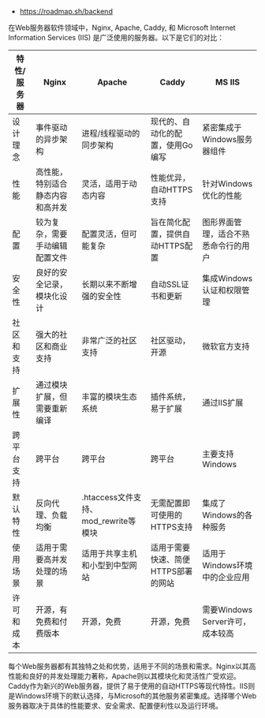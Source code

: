 



- https://roadmap.sh/backend

在Web服务器软件领域中，Nginx, Apache, Caddy, 和 Microsoft Internet Information Services (IIS) 是广泛使用的服务器。以下是它们的对比：

| 特性/服务器 | Nginx                            | Apache                               | Caddy                               | MS IIS                               |
| ----------- | -------------------------------- | ------------------------------------ | ----------------------------------- | ------------------------------------ |
| 设计理念    | 事件驱动的异步架构               | 进程/线程驱动的同步架构              | 现代的、自动化的配置，使用Go编写    | 紧密集成于Windows服务器组件          |
| 性能        | 高性能，特别适合静态内容和高并发 | 灵活，适用于动态内容                 | 性能优异，自动HTTPS支持             | 针对Windows优化的性能                |
| 配置        | 较为复杂，需要手动编辑配置文件   | 配置灵活，但可能复杂                 | 旨在简化配置，提供自动HTTPS配置     | 图形界面管理，适合不熟悉命令行的用户 |
| 安全性      | 良好的安全记录，模块化设计       | 长期以来不断增强的安全性             | 自动SSL证书和更新                   | 集成Windows认证和权限管理            |
| 社区和支持  | 强大的社区和商业支持             | 非常广泛的社区支持                   | 社区驱动，开源                      | 微软官方支持                         |
| 扩展性      | 通过模块扩展，但需要重新编译     | 丰富的模块生态系统                   | 插件系统，易于扩展                  | 通过IIS扩展                          |
| 跨平台支持  | 跨平台                           | 跨平台                               | 跨平台                              | 主要支持Windows                      |
| 默认特性    | 反向代理、负载均衡               | .htaccess文件支持、mod_rewrite等模块 | 无需配置即可使用的HTTPS支持         | 集成了Windows的各种服务              |
| 使用场景    | 适用于需要高并发处理的场景       | 适用于共享主机和小型到中型网站       | 适用于需要快速、简便HTTPS部署的网站 | 适用于Windows环境中的企业应用        |
| 许可和成本  | 开源，有免费和付费版本           | 开源，免费                           | 开源，免费                          | 需要Windows Server许可，成本较高     |

每个Web服务器都有其独特之处和优势，适用于不同的场景和需求。Nginx以其高性能和良好的并发处理能力著称，Apache则以其模块化和灵活性广受欢迎。Caddy作为新兴的Web服务器，提供了易于使用的自动HTTPS等现代特性。IIS则是Windows环境下的默认选择，与Microsoft的其他服务紧密集成。选择哪个Web服务器取决于具体的性能要求、安全需求、配置便利性以及运行环境。